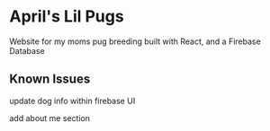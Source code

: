 # April's Lil Pugs

Website for my moms pug breeding built with React, and a Firebase Database

## Known Issues

update dog info within firebase UI

add about me section
